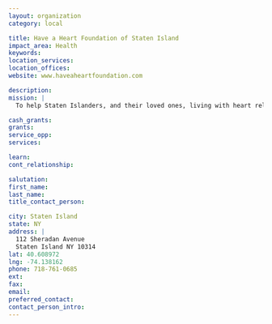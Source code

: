 ```yaml
---
layout: organization
category: local

title: Have a Heart Foundation of Staten Island
impact_area: Health
keywords: 
location_services: 
location_offices: 
website: www.haveaheartfoundation.com

description: 
mission: |
  To help Staten Islanders, and their loved ones, living with heart related illness to receive the treatment, rehabilitation and equipment needed to achieve the highest quality of life possible.

cash_grants: 
grants: 
service_opp: 
services: 

learn: 
cont_relationship: 

salutation: 
first_name: 
last_name: 
title_contact_person: 

city: Staten Island
state: NY
address: |
  112 Sheradan Avenue    
  Staten Island NY 10314
lat: 40.608972
lng: -74.138162
phone: 718-761-0685
ext: 
fax: 
email: 
preferred_contact: 
contact_person_intro: 
---
```

